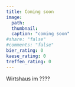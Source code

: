 ```yaml
---
title: Coming soon
image: 
  path: 
  thumbnail: 
  caption: "coming soon"
#share: "false"
#comments: "false"
bier_rating: 0
kaese_rating: 0
treffen_rating: 0
---
```


Wirtshaus im ????

